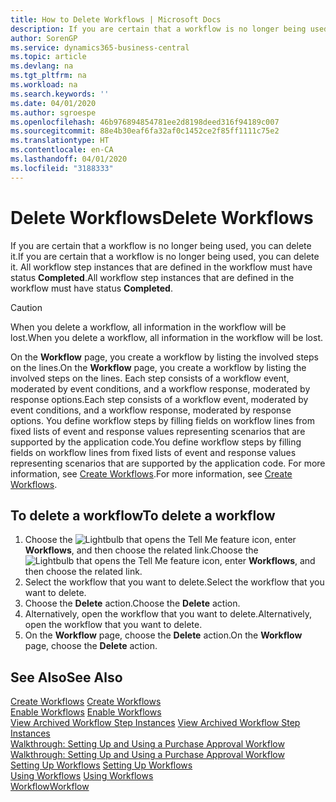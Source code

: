 ```yaml
---
title: How to Delete Workflows | Microsoft Docs
description: If you are certain that a workflow is no longer being used, you can delete it. All workflow step instances that are defined in the workflow must have status **Completed**.
author: SorenGP
ms.service: dynamics365-business-central
ms.topic: article
ms.devlang: na
ms.tgt_pltfrm: na
ms.workload: na
ms.search.keywords: ''
ms.date: 04/01/2020
ms.author: sgroespe
ms.openlocfilehash: 46b976894854781ee2d8198deed316f94189c007
ms.sourcegitcommit: 88e4b30eaf6fa32af0c1452ce2f85ff1111c75e2
ms.translationtype: HT
ms.contentlocale: en-CA
ms.lasthandoff: 04/01/2020
ms.locfileid: "3188333"
---
```

# <a name="delete-workflows"></a><span data-ttu-id="029ed-104">Delete Workflows</span><span class="sxs-lookup"><span data-stu-id="029ed-104">Delete Workflows</span></span>
<span data-ttu-id="029ed-105">If you are certain that a workflow is no longer being used, you can delete it.</span><span class="sxs-lookup"><span data-stu-id="029ed-105">If you are certain that a workflow is no longer being used, you can delete it.</span></span> <span data-ttu-id="029ed-106">All workflow step instances that are defined in the workflow must have status **Completed**.</span><span class="sxs-lookup"><span data-stu-id="029ed-106">All workflow step instances that are defined in the workflow must have status **Completed**.</span></span>  

> [!CAUTION]  
>  <span data-ttu-id="029ed-107">When you delete a workflow, all information in the workflow will be lost.</span><span class="sxs-lookup"><span data-stu-id="029ed-107">When you delete a workflow, all information in the workflow will be lost.</span></span>  

 <span data-ttu-id="029ed-108">On the **Workflow** page, you create a workflow by listing the involved steps on the lines.</span><span class="sxs-lookup"><span data-stu-id="029ed-108">On the **Workflow** page, you create a workflow by listing the involved steps on the lines.</span></span> <span data-ttu-id="029ed-109">Each step consists of a workflow event, moderated by event conditions, and a workflow response, moderated by response options.</span><span class="sxs-lookup"><span data-stu-id="029ed-109">Each step consists of a workflow event, moderated by event conditions, and a workflow response, moderated by response options.</span></span> <span data-ttu-id="029ed-110">You define workflow steps by filling fields on workflow lines from fixed lists of event and response values representing scenarios that are supported by the application code.</span><span class="sxs-lookup"><span data-stu-id="029ed-110">You define workflow steps by filling fields on workflow lines from fixed lists of event and response values representing scenarios that are supported by the application code.</span></span> <span data-ttu-id="029ed-111">For more information, see [Create Workflows](across-how-to-create-workflows.md).</span><span class="sxs-lookup"><span data-stu-id="029ed-111">For more information, see [Create Workflows](across-how-to-create-workflows.md).</span></span>  

## <a name="to-delete-a-workflow"></a><span data-ttu-id="029ed-112">To delete a workflow</span><span class="sxs-lookup"><span data-stu-id="029ed-112">To delete a workflow</span></span>  
1.  <span data-ttu-id="029ed-113">Choose the ![Lightbulb that opens the Tell Me feature](media/ui-search/search_small.png "Tell me what you want to do") icon, enter **Workflows**, and then choose the related link.</span><span class="sxs-lookup"><span data-stu-id="029ed-113">Choose the ![Lightbulb that opens the Tell Me feature](media/ui-search/search_small.png "Tell me what you want to do") icon, enter **Workflows**, and then choose the related link.</span></span>  
2.  <span data-ttu-id="029ed-114">Select the workflow that you want to delete.</span><span class="sxs-lookup"><span data-stu-id="029ed-114">Select the workflow that you want to delete.</span></span>  
3.  <span data-ttu-id="029ed-115">Choose the **Delete** action.</span><span class="sxs-lookup"><span data-stu-id="029ed-115">Choose the **Delete** action.</span></span>  
4.  <span data-ttu-id="029ed-116">Alternatively, open the workflow that you want to delete.</span><span class="sxs-lookup"><span data-stu-id="029ed-116">Alternatively, open the workflow that you want to delete.</span></span>  
5.  <span data-ttu-id="029ed-117">On the **Workflow** page, choose the **Delete** action.</span><span class="sxs-lookup"><span data-stu-id="029ed-117">On the **Workflow** page, choose the **Delete** action.</span></span>  

## <a name="see-also"></a><span data-ttu-id="029ed-118">See Also</span><span class="sxs-lookup"><span data-stu-id="029ed-118">See Also</span></span>  
 <span data-ttu-id="029ed-119">[Create Workflows](across-how-to-create-workflows.md) </span><span class="sxs-lookup"><span data-stu-id="029ed-119">[Create Workflows](across-how-to-create-workflows.md) </span></span>  
 <span data-ttu-id="029ed-120">[Enable Workflows](across-how-to-enable-workflows.md) </span><span class="sxs-lookup"><span data-stu-id="029ed-120">[Enable Workflows](across-how-to-enable-workflows.md) </span></span>  
 <span data-ttu-id="029ed-121">[View Archived Workflow Step Instances](across-how-to-view-archived-workflow-step-instances.md) </span><span class="sxs-lookup"><span data-stu-id="029ed-121">[View Archived Workflow Step Instances](across-how-to-view-archived-workflow-step-instances.md) </span></span>  
 <span data-ttu-id="029ed-122">[Walkthrough: Setting Up and Using a Purchase Approval Workflow](walkthrough-setting-up-and-using-a-purchase-approval-workflow.md) </span><span class="sxs-lookup"><span data-stu-id="029ed-122">[Walkthrough: Setting Up and Using a Purchase Approval Workflow](walkthrough-setting-up-and-using-a-purchase-approval-workflow.md) </span></span>  
 <span data-ttu-id="029ed-123">[Setting Up Workflows](across-set-up-workflows.md) </span><span class="sxs-lookup"><span data-stu-id="029ed-123">[Setting Up Workflows](across-set-up-workflows.md) </span></span>  
 <span data-ttu-id="029ed-124">[Using Workflows](across-use-workflows.md) </span><span class="sxs-lookup"><span data-stu-id="029ed-124">[Using Workflows](across-use-workflows.md) </span></span>  
 [<span data-ttu-id="029ed-125">Workflow</span><span class="sxs-lookup"><span data-stu-id="029ed-125">Workflow</span></span>](across-workflow.md)   
